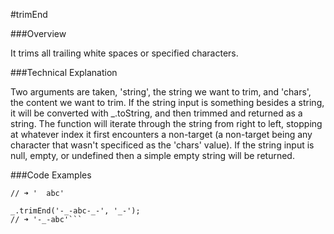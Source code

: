 #trimEnd

###Overview

It trims all trailing white spaces or specified characters.

###Technical Explanation

Two arguments are taken, 'string', the string we want to trim, and 'chars', the content we want to trim. If the string input is something besides a string, it will be converted with _.toString, and then trimmed and returned as a string. The function will iterate through the string from right to left, stopping at whatever index it first encounters a non-target (a non-target being any character that wasn't specificed as the 'chars' value). If the string input is null, empty, or undefined then a simple empty string will be returned.

###Code Examples

```_.trimEnd('  abc  ');
// ➜ '  abc'

_.trimEnd('-_-abc-_-', '_-');
// ➜ '-_-abc'```

